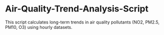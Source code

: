# Air-Quality-Trend-Analysis-Script
This script calculates long-term trends in air quality pollutants (NO2, PM2.5, PM10, O3) using hourly datasets.
